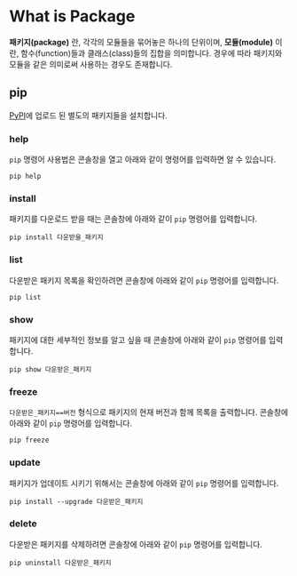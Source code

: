 # What is Package
**패키지(package)** 란, 각각의 모듈들을 묶어놓은 하나의 단위이며, **모듈(module)** 이란, 함수(function)들과 클래스(class)들의 집합을 의미합니다. 경우에 따라 패키지와 모듈을 같은 의미로써 사용하는 경우도 존재합니다.

## pip
[PyPI](https://pypi.org/)에 업로드 된 별도의 패키지들을 설치합니다.

### help
`pip` 명령어 사용법은 콘솔창을 열고 아래와 같이 명령어를 입력하면 알 수 있습니다.
```console
pip help
```

### install
패키지를 다운로드 받을 때는 콘솔창에 아래와 같이 `pip` 명령어를 입력합니다.
```console
pip install 다운받을_패키지
```

### list
다운받은 패키지 목록을 확인하려면 콘솔창에 아래와 같이 `pip` 명령어를 입력합니다.
```console
pip list
```

### show
패키지에 대한 세부적인 정보를 알고 싶을 때 콘솔창에 아래와 같이 `pip` 명령어를 입력합니다. 
```console
pip show 다운받은_패키지
```

### freeze
`다운받은_패키지==버전` 형식으로 패키지의 현재 버전과 함께 목록을 출력합니다. 콘솔창에 아래와 같이 `pip` 명령어를 입력합니다. 
```console
pip freeze
```

### update
패키지가 업데이트 시키기 위해서는 콘솔창에 아래와 같이 `pip` 명령어를 입력합니다.
```console
pip install --upgrade 다운받은_패키지
```

### delete
다운받은 패키지를 삭제하려면 콘솔창에 아래와 같이 `pip` 명령어를 입력합니다.
```console
pip uninstall 다운받은_패키지
```
